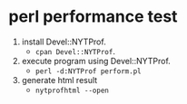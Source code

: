 # perl performance test
1. install Devel::NYTProf.
    * `cpan Devel::NYTProf`.
2. execute program using Devel::NYTProf.
    * `perl -d:NYTProf perform.pl`
3. generate html result
    * `nytprofhtml --open`
